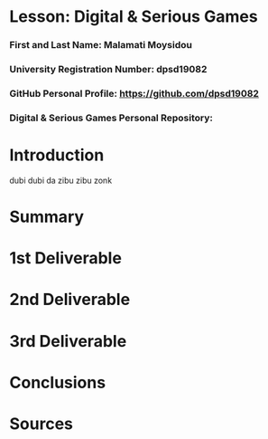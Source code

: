 # Lesson: Digital & Serious Games

### First and Last Name: Malamati Moysidou
### University Registration Number: dpsd19082
### GitHub Personal Profile: https://github.com/dpsd19082
### Digital & Serious Games Personal Repository: 

# Introduction
dubi dubi da zibu zibu zonk
# Summary


# 1st Deliverable


# 2nd Deliverable


# 3rd Deliverable 


# Conclusions


# Sources
